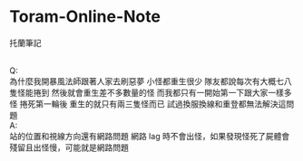 # Toram-Online-Note
托蘭筆記<br><br>

Q:<br>
為什麼我開暴風法師跟著人家去刷惡夢 小怪都重生很少 隊友都說每次有大概七八隻怪能捲到 然後就會重生差不多數量的怪
而我都只有一開始第一下跟大家一樣多怪 捲死第一輪後 重生的就只有兩三隻怪而已 試過換服換線和重登都無法解決這問題<br>
A:<br>
站的位置和視線方向還有網路問題
網路 lag 時不會出怪，如果發現怪死了屍體會殘留且出怪慢，可能就是網路問題
